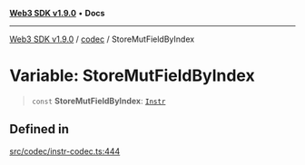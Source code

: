 [**Web3 SDK v1.9.0**](../../../README.md) • **Docs**

***

[Web3 SDK v1.9.0](../../../globals.md) / [codec](../README.md) / StoreMutFieldByIndex

# Variable: StoreMutFieldByIndex

> `const` **StoreMutFieldByIndex**: [`Instr`](../type-aliases/Instr.md)

## Defined in

[src/codec/instr-codec.ts:444](https://github.com/Mystic-Nayy/alephium-web3/blob/ee41f5e0e7d7fb0b155fe62f05b2ac03772895ca/packages/web3/src/codec/instr-codec.ts#L444)
